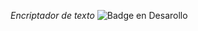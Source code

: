 <em> Encriptador de texto </em>
 ![Badge en Desarollo](https://img.shields.io/badge/STATUS-EN%20DESAROLLO-green)
 
